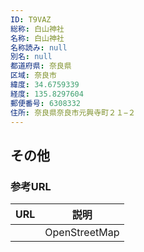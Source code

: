 ```yaml
---
ID: T9VAZ
総称: 白山神社
名称: 白山神社
名称読み: null
別名: null
都道府県: 奈良県
区域: 奈良市
緯度: 34.6759339
経度: 135.8297604
郵便番号: 6308332
住所: 奈良県奈良市元興寺町２１−２
---
```


## その他

### 参考URL

| URL | 説明          |
| --- | ------------- |
|     | OpenStreetMap |
